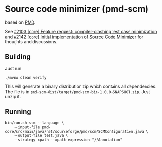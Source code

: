 # Source code minimizer (pmd-scm)

based on [PMD](https://pmd.github.io).

See [#2103 [core] Feature request: compiler-crashing test case minimization](https://github.com/pmd/pmd/issues/2103)
and [#2142 [core] Initial implementation of Source Code Minimizer](https://github.com/pmd/pmd/pull/2142)
for thoughts and discussions.

## Building

Just run

    ./mvnw clean verify

This will generate a binary distribution zip which contains all dependencies. The file is
in `pmd-scm-dist/target/pmd-scm-bin-1.0.0-SNAPSHOT.zip`. Just unzip it.

## Running

    bin/run.sh scm --language \
        --input-file pmd-core/src/main/java/net/sourceforge/pmd/scm/SCMConfiguration.java \
        --output-file test.java \
        --strategy xpath --xpath-expression "//Annotation"
